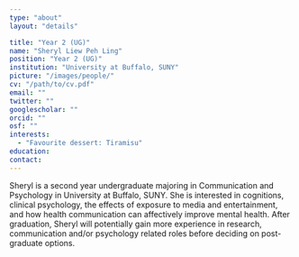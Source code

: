 ```yaml
---
type: "about"
layout: "details"

title: "Year 2 (UG)"
name: "Sheryl Liew Peh Ling"
position: "Year 2 (UG)"
institution: "University at Buffalo, SUNY"
picture: "/images/people/"
cv: "/path/to/cv.pdf"
email: ""
twitter: ""
googlescholar: ""
orcid: ""
osf: ""
interests:
  - "Favourite dessert: Tiramisu"
education:
contact:
---
```


Sheryl is a second year undergraduate majoring in Communication and Psychology in University at Buffalo, SUNY. She is interested in cognitions, clinical psychology, the effects of exposure to media and entertainment, and how health communication can affectively improve mental health. After graduation, Sheryl will potentially gain more experience in research, communication and/or psychology related roles before deciding on post-graduate options.
